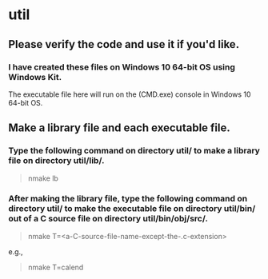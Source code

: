 # util


## Please verify the code and use it if you'd like.


### I have created these files on Windows 10 64-bit OS using Windows Kit.

The executable file here will run on the (CMD.exe) console in Windows 10 64-bit OS.


## Make a library file and each executable file.


### Type the following command on directory util/ to make a library file on directory util/lib/.

> nmake lb


### After making the library file, type the following command on directory util/ to make the executable file on directory util/bin/ out of a C source file on directory util/bin/obj/src/.

> nmake T=<a-C-source-file-name-except-the-.c-extension>

e.g.,
> nmake T=calend
